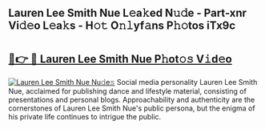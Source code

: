 ## Lauren Lee Smith Nue L𝚎a𝚔ed N𝚞𝚍e - Part-xnr Vi𝚍𝚎o L𝚎a𝚔s - H𝚘𝚝 O𝚗𝚕yf𝚊ns P𝚑𝚘tos iTx9c

# <h2><a href="http://kfcvd65.oniu.top/?m=Lauren+Lee+Smith+Nue">🔗👉 🔴 Lauren Lee Smith Nue P𝚑ot𝚘𝚜 V𝚒d𝚎o</a></h2>

[![Lauren Lee Smith Nue Nu𝚍e𝚜](https://i.imgur.com/0qMVB7G.gif)](http://kfcvd65.oniu.top/?m=Lauren+Lee+Smith+Nue)
Social media personality Lauren Lee Smith Nue, acclaimed for publishing dance and lifestyle material, consisting of presentations and personal blogs. Approachability and authenticity are the cornerstones of Lauren Lee Smith Nue's public persona, but the enigma of his private life continues to intrigue the public.  
